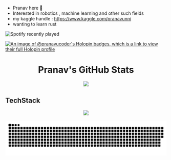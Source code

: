 - Pranav here 👋
- Interested in robotics , machine learning and other such fields
- my kaggle handle : https://www.kaggle.com/pranavunni
- wanting to learn rust

![Spotify recently played](https://spotify-recently-played-readme.vercel.app/api?user=mqjed7g2siu9wjiduwm2iw8do&count=1)

<!-- Profile Banner with Logo -->
[![An image of @pranavucoder's Holopin badges, which is a link to view their full Holopin profile](https://holopin.me/pranavucoder)](https://holopin.io/@pranavucoder)
<div align="center">
</div>

<!-- GitHub Stats Section -->
<div align="center">
  <h1>Pranav's GitHub Stats</h1>
</div>

<!-- GitHub Stats and Language Cards in a row -->
<div align="center">
  <img src="https://github-readme-stats.vercel.app/api?username=PranavU-Coder&show_icons=true&theme=radical&title_color=ff3068" height="170" />
</div>



## TechStack

<p align="center">
  <a href="https://skillicons.dev">
    <img src="https://skillicons.dev/icons?i=python,pycharm,nodejs,c,cpp,java,linux" />
  </a>
</p>

![Snake animation](https://github.com/PranavU-Coder/PranavU-Coder/blob/output/github-contribution-grid-snake-dark.svg)
